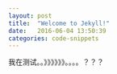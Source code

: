 ```yaml
---
layout: post
title:  "Welcome to Jekyll!"
date:   2016-06-04 13:50:39
categories: code-snippets
---
```



我在测试。。》》》》》》。。。。？？？